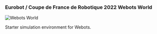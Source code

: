 ### Eurobot / Coupe de France de Robotique 2022 Webots World

![Webots World](https://raw.github.com/robotique-ecam/simulation-world/master/screenshots/webots-cdr2022.png)

Starter simulation environment for Webots.
